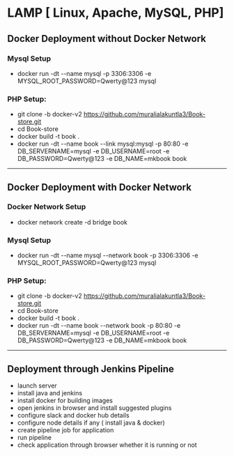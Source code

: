 # LAMP [ Linux, Apache, MySQL, PHP]


## Docker Deployment without Docker Network
### Mysql Setup
- docker run -dt --name mysql -p 3306:3306 -e MYSQL_ROOT_PASSWORD=Qwerty@123 mysql

### PHP Setup:
- git clone -b docker-v2 https://github.com/muralialakuntla3/Book-store.git
- cd Book-store
- docker build -t book .
- docker run -dt --name book --link mysql:mysql -p 80:80 -e DB_SERVERNAME=mysql -e DB_USERNAME=root -e DB_PASSWORD=Qwerty@123 -e DB_NAME=mkbook book
-------------------------------------------------------------------------------------------------------------------------------------------------------
## Docker Deployment with Docker Network

### Docker Network Setup
- docker network create -d bridge book
### Mysql Setup
- docker run -dt --name mysql --network book -p 3306:3306 -e MYSQL_ROOT_PASSWORD=Qwerty@123 mysql

### PHP Setup:
- git clone -b docker-v2 https://github.com/muralialakuntla3/Book-store.git
- cd Book-store
- docker build -t book .
- docker run -dt --name book --network book -p 80:80 -e DB_SERVERNAME=mysql -e DB_USERNAME=root -e DB_PASSWORD=Qwerty@123 -e DB_NAME=mkbook book
-------------------------------------------------------------------------------------------------------------------------------------------------------
## Deployment through Jenkins Pipeline
- launch server
- install java and jenkins
- install docker for building images
- open jenkins in browser and install suggested plugins
- configure slack and docker hub details
- configure node details if any ( install java & docker)
- create pipeline job for application
- run pipeline
- check application through browser whether it is running or not 
